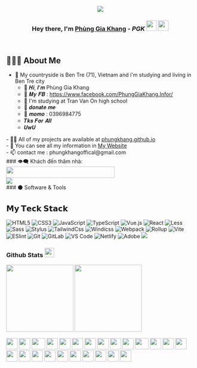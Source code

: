 <p align="center"><img src="https://cdn.pixabay.com/photo/2016/03/17/06/49/renovation-1262389_960_720.png"></p>
<h3 align="center">Hey there, I'm <a href="https://github.com/phungkhang">Phùng Gia Khang</a> - <i>PGK</i> <img src="https://media.giphy.com/media/hvRJCLFzcasrR4ia7z/giphy.gif" width="28"> <img src="https://emojis.slackmojis.com/emojis/images/1531849430/4246/blob-sunglasses.gif?1531849430" width="28"/></h3>
 <br>
  <div>
  
<h2>👨🏻‍💻 About Me</h2>
   
- 💒 My countryside is Ben Tre (71), Vietnam and i'm studying and living in Ben Tre city 
  <ul>
  <li>👋 𝑯𝒊, 𝑰’𝒎 Phùng Gia Khang</li>
  <li>👀 𝑴𝒚 𝑭𝑩 : <a href="https://www.facebook.com/PhungGiaKhang.Infor/">https://www.facebook.com/PhungGiaKhang.Infor/</a></li>
  <li>🏦 I'm studying at Tran Van On high school</li>
  <li>🧧 𝒅𝒐𝒏𝒂𝒕𝒆 𝒎𝒆</li>
  <li>🧨 𝒎𝒐𝒎𝒐 : 0396984775</li>
  <li>𝑻𝒌𝒔 𝑭𝒐𝒓 𝑨𝒍𝒍</li>
  <li>𝑼𝒘𝑼</li>
</ul>
   - 👨‍💻 All of my projects are available at <a href="https://github.com/phungkhang?tab=repositories">phungkhang.github.io</a>
  <br>
   - 🔎 You can see all my information in <a href="https://github.com/phungkhang">My Website</a>
  <br>
   - 📫 contact me : phungkhangoffical@gmail.com
  <br>
  ### 👁️‍🗨️ Khách đến thăm nhà:    <img height="30px" Width="290px" src="https://profile-counter.glitch.me/Sowntee/count.svg">
</div>
<img src="https://c.tenor.com/6j2SVpHkSvQAAAAM/brain-loading.gif"> 
<div>
 ### ⚫️ Software & Tools
 
## 𝗠𝘆 𝗧𝗲𝗰𝗸 𝗦𝘁𝗮𝗰𝗸
![HTML5](https://img.shields.io/badge/-HTML5-%23E44D27?style=flat-square&logo=html5&logoColor=ffffff)
![CSS3](https://img.shields.io/badge/-CSS3-%231572B6?style=flat-square&logo=css3)
![JavaScript](https://img.shields.io/badge/-JavaScript-%23F7DF1C?style=flat-square&logo=javascript&logoColor=000000&labelColor=%23F7DF1C&color=%23FFCE5A)
![TypeScript](https://img.shields.io/badge/-TypeScript-007ACC?style=flat-square&logo=typescript&logoColor=white)
![Vue.js](https://img.shields.io/badge/-Vue.js-%232c3e50?style=flat-square&logo=vuedotjs)
![React](https://img.shields.io/badge/-React-%23282C34?style=flat-square&logo=react)
![Less](https://img.shields.io/badge/-Less-%231d365d?style=flat-square&logo=less&logoColor=ffffff)
![Sass](https://img.shields.io/badge/-Sass-%23CC6699?style=flat-square&logo=sass&logoColor=ffffff)
![Stylus](https://img.shields.io/badge/-Stylus-%23333333?style=flat-square&logo=stylus)
![TailwindCss](https://img.shields.io/badge/-TailwindCss-%231a202c?style=flat-square&logo=tailwind-css)
![Windicss](https://img.shields.io/badge/-WindiCss-%23000000?style=flat-square&logo=tailwind-css&&logoColor=48B0F1)
![Webpack](https://img.shields.io/badge/-Webpack-%232C3A42?style=flat-square&logo=webpack)
![Rollup](https://img.shields.io/badge/-Rollup-%23EC4A3F?style=flat-square&logo=rollupdotjs&logoColor=ffffff)
![Vite](https://img.shields.io/badge/-Vite-%23646CFF?style=flat-square&logo=vite&logoColor=ffffff)
![ESlint](https://img.shields.io/badge/-ESLint-%234B32C3?style=flat-square&logo=eslint)
![Git](https://img.shields.io/badge/-Git-%23F05032?style=flat-square&logo=git&logoColor=%23ffffff)
![GitLab](https://img.shields.io/badge/-GitLab-FCA121?style=flat-square&logo=gitlab)
![VS Code](https://img.shields.io/badge/-VSCode-%23007ACC?style=flat-square&logo=visual-studio-code)
![Netlify](https://img.shields.io/badge/-Netlify-%2300C7B7?style=flat-square&logo=netlify&logoColor=ffffff)
![Adobe](https://img.shields.io/badge/Adobe%20-%23FF0000.svg?logo=adobe&logoColor=white)
<img src="https://user-images.githubusercontent.com/73097560/115834477-dbab4500-a447-11eb-908a-139a6edaec5c.gif"> 
 
### Github Stats <img src="https://media.giphy.com/media/cj87CxfRtrUifF3Ryk/giphy.gif" width="25px">
 
<a align="center" href="https://github.com/phungkhang">
  <img height="180em" src="https://github-readme-stats-eight-theta.vercel.app/api?username=TuiLaThanhNe&show_icons=true&theme=algolia&include_all_commits=true&count_private=true" align="left">
 <img height="180em" src="https://github-readme-stats-eight-theta.vercel.app/api/top-langs/?username=TuiLaThanhNe&layout=compact&langs_count=8&theme=algolia">
</a>
  
 <br>
 <br>
 
<div>
    <img src="https://cultofthepartyparrot.com/parrots/hd/githubparrot.gif" width="30" height="30"/>
    <img src="https://cultofthepartyparrot.com/flags/hd/indiaparrot.gif" width="30" height="30"/>
    <img src="https://cultofthepartyparrot.com/parrots/asyncparrot.gif" width="36" height="30"/>
    <img src="https://cultofthepartyparrot.com/parrots/exceptionallyfastparrot.gif" width="30" height="30"/>
    <img src="https://cultofthepartyparrot.com/parrots/hd/60fpsparrot.gif" width="30" height="30"/>
    <img src="https://cultofthepartyparrot.com/parrots/hd/jumpingparrot.gif" width="30" height="30"/>
    <img src="https://cultofthepartyparrot.com/parrots/hd/opensourceparrot.gif" width="30" height="30"/>
    <img src="https://cultofthepartyparrot.com/parrots/hd/dealwithitnowparrot.gif" width="30" height="30"/>
    <img src="https://cultofthepartyparrot.com/parrots/hd/hypnoparrotlight.gif" width="30" height="30"/>
    <img src="https://cultofthepartyparrot.com/parrots/databaseparrot.gif" width="30" height="30"/>
    <img src="https://cultofthepartyparrot.com/parrots/fixparrot.gif" width="36" height="30"/>
    <img src="https://cultofthepartyparrot.com/parrots/hd/laptop_parrot.gif" width="30" height="30"/>
    <img src="https://cultofthepartyparrot.com/parrots/hd/spinningparrot.gif" width="30" height="30"/>
    <img src="https://cultofthepartyparrot.com/parrots/hd/levitationparrot.gif" width="30" height="30"/>
    <img src="https://cultofthepartyparrot.com/parrots/hd/meldparrot.gif" width="30" height="30"/>
    <img src="https://cultofthepartyparrot.com/parrots/slomoparrot.gif" width="30" height="30"/>
    <img src="https://cultofthepartyparrot.com/parrots/hd/moonwalkingparrot.gif" width="30" height="30"/>
    <img src="https://cultofthepartyparrot.com/parrots/hd/stableparrot.gif" width="30" height="30"/>
    <img src="https://cultofthepartyparrot.com/parrots/hd/scienceparrot.gif" width="30" height="30"/>
    <img src="https://cultofthepartyparrot.com/parrots/hd/pirateparrot.gif" width="30" height="30"/>
    <img src="https://cultofthepartyparrot.com/parrots/hd/footballparrot.gif" width="30" height="30"/>
    <img src="https://cultofthepartyparrot.com/parrots/hd/illuminatiparrot.gif" width="30" height="30"/>
    <img src="https://cultofthepartyparrot.com/parrots/hd/hypnoparrotdark.gif" width="30" height="30"/>
    <img src="https://cultofthepartyparrot.com/parrots/hd/mustacheparrot.gif" width="30" height="30"/>
</div>
